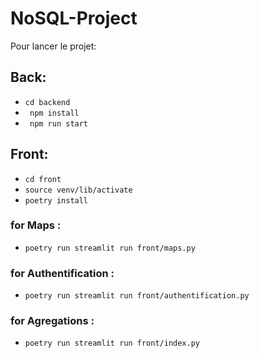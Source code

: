 # NoSQL-Project

Pour lancer le projet:

## Back:

- ``cd backend``
- `` npm install``
- `` npm run start``

## Front:

- ``cd front``
- ``source venv/lib/activate``
- ``poetry install ``

### for Maps :

- ``poetry run streamlit run front/maps.py``

### for Authentification :

- ``poetry run streamlit run front/authentification.py``

### for  Agregations :

- ``poetry run streamlit run front/index.py``